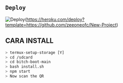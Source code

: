 ## `Deploy`
![Deploy](https://www.herokucdn.com/deploy/button.svg)(https://heroku.com/deploy?template=https://github.com/zeeoneofc/New-Project)

## CARA INSTALL
```bash
> termux-setup-storage [Y]
> cd /sdcard
> cd bitch-boot-main
> bash install.sh
> npm start
> Now scan the QR
```
